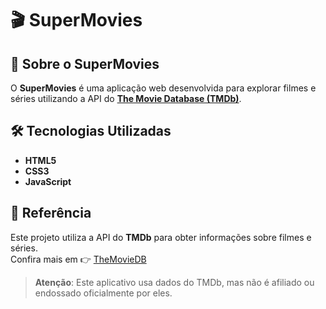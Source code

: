 # 🎬 SuperMovies  

## 📌 Sobre o SuperMovies  
O **SuperMovies** é uma aplicação web desenvolvida para explorar filmes e séries utilizando a API do **[The Movie Database (TMDb)](https://www.themoviedb.org/)**. 

## 🛠️ Tecnologias Utilizadas  
-  **HTML5**  
-  **CSS3**  
-  **JavaScript**  

## 🔗 Referência  
Este projeto utiliza a API do **TMDb** para obter informações sobre filmes e séries.  
Confira mais em 👉 [TheMovieDB](https://www.themoviedb.org/)  

> **Atenção**: Este aplicativo usa dados do TMDb, mas não é afiliado ou endossado oficialmente por eles.  